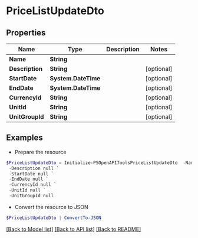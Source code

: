 # PriceListUpdateDto
## Properties

Name | Type | Description | Notes
------------ | ------------- | ------------- | -------------
**Name** | **String** |  | 
**Description** | **String** |  | [optional] 
**StartDate** | **System.DateTime** |  | [optional] 
**EndDate** | **System.DateTime** |  | [optional] 
**CurrencyId** | **String** |  | [optional] 
**UnitId** | **String** |  | [optional] 
**UnitGroupId** | **String** |  | [optional] 

## Examples

- Prepare the resource
```powershell
$PriceListUpdateDto = Initialize-PSOpenAPIToolsPriceListUpdateDto  -Name null `
 -Description null `
 -StartDate null `
 -EndDate null `
 -CurrencyId null `
 -UnitId null `
 -UnitGroupId null
```

- Convert the resource to JSON
```powershell
$PriceListUpdateDto | ConvertTo-JSON
```

[[Back to Model list]](../README.md#documentation-for-models) [[Back to API list]](../README.md#documentation-for-api-endpoints) [[Back to README]](../README.md)

